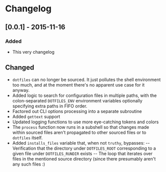 # Changelog

## [0.0.1] - 2015-11-16
### Added
- This very changelog
## Changed
- `dotfiles` can no longer be sourced.  It just pollutes the shell environment
  too much, and at the moment there's no apparent use case for it anyway.
- Added logic to search for configuration files in multiple paths, with the
  colon-separated `DOTFILES_ENV` environment variables optionally specifying
  extra paths in FIFO order.
- Factored out CLI options processing into a separate subroutine
- Added `gettext` support
- Updated logging functions to use more eye-catching tokens and colors
- The `process` function now runs in a subshell so that changes made within
  sourced files aren't propagated to other sourced files or to `dotfiles`
  itself.
- Added `installs_files` variable that, when not `truthy`, bypasses:
-- Verification that the directory under `DOTFILES_ROOT` corresponding to a
   given file under `DOTFILES_RUNDIR` exists
-- The loop that iterates over files in the mentioned source directory (since
   there presumably aren't any such files :)

